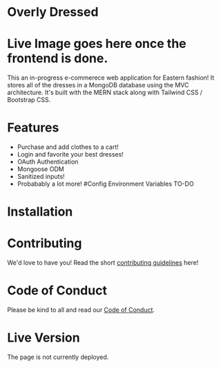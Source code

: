 # Overly Dressed 

# Live Image goes here once the frontend is done. 

This an in-progress e-commerece web application for Eastern fashion!
It stores all of the dresses in a MongoDB database using the MVC architecture.
It's built with the MERN stack along with Tailwind CSS / Bootstrap CSS. 

# Features
* Purchase and add clothes to a cart!
* Login and favorite your best dresses!
* OAuth Authentication
* Mongoose ODM
* Sanitized inputs!
* Probabably a lot more!
#Config Environment Variables
TO-DO

# Installation

# Contributing
We'd love to have you! Read the short [contributing guidelines](CONTRIBUTING.md) here!

# Code of Conduct
Please be kind to all and read our [Code of Conduct](CODE_OF_CONDUCT.md).

# Live Version

The page is not currently deployed. 







